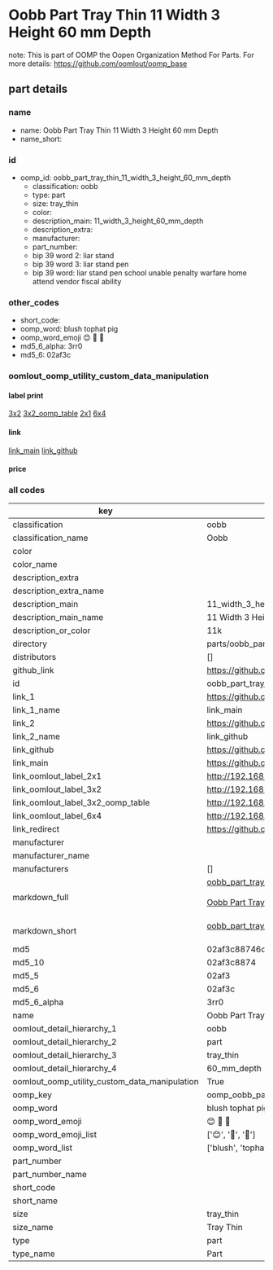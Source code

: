 # Oobb Part Tray Thin 11 Width 3 Height 60 mm Depth  

note: This is part of OOMP the Oopen Organization Method For Parts. For more details: https://github.com/oomlout/oomp_base

##  part details
  







### name
* name: Oobb Part Tray Thin 11 Width 3 Height 60 mm Depth
* name_short: 
### id
* oomp_id: oobb_part_tray_thin_11_width_3_height_60_mm_depth
  * classification: oobb
  * type: part
  * size: tray_thin
  * color: 
  * description_main: 11_width_3_height_60_mm_depth
  * description_extra: 
  * manufacturer: 
  * part_number: 
  * bip 39 word 2: liar stand
  * bip 39 word 3: liar stand pen
  * bip 39 word: liar stand pen school unable penalty warfare home attend vendor fiscal ability

### other_codes
* short_code: 
* oomp_word: blush tophat pig
* oomp_word_emoji :blush: :tophat: :pig:
* md5_6_alpha: 3rr0
* md5_6: 02af3c






### oomlout_oomp_utility_custom_data_manipulation
#### label print
[3x2](http://192.168.1.245:1112/?label=oomp%203rr0)
[3x2_oomp_table](http://192.168.1.108:1112/?label=oomp%203rr0)
[2x1](http://192.168.1.242:1112/?label=oomp%203rr0)
[6x4](http://192.168.1.55:1112/?label=oomp%203rr0)    

#### link

[link_main](https://github.com/oomlout/oomlout_oomp_version_1_messy/tree/main/parts/oobb_part_tray_thin_11_width_3_height_60_mm_depth) [link_github](https://github.com/oomlout/oomlout_oomp_version_1_messy/tree/main/parts/oobb_part_tray_thin_11_width_3_height_60_mm_depth)                             

#### price







### all codes 
| key | value |  
| --- | --- |  
| classification | oobb |  
| classification_name | Oobb |  
| color |  |  
| color_name |  |  
| description_extra |  |  
| description_extra_name |  |  
| description_main | 11_width_3_height_60_mm_depth |  
| description_main_name | 11 Width 3 Height 60 mm Depth |  
| description_or_color | 11k |  
| directory | parts/oobb_part_tray_thin_11_width_3_height_60_mm_depth |  
| distributors | [] |  
| github_link | https://github.com/oomlout/oomlout_oomp_part_src/tree/main/parts/oobb_part_tray_thin_11_width_3_height_60_mm_depth |  
| id | oobb_part_tray_thin_11_width_3_height_60_mm_depth |  
| link_1 | https://github.com/oomlout/oomlout_oomp_version_1_messy/tree/main/parts/oobb_part_tray_thin_11_width_3_height_60_mm_depth |  
| link_1_name | link_main |  
| link_2 | https://github.com/oomlout/oomlout_oomp_version_1_messy/tree/main/parts/oobb_part_tray_thin_11_width_3_height_60_mm_depth |  
| link_2_name | link_github |  
| link_github | https://github.com/oomlout/oomlout_oomp_version_1_messy/tree/main/parts/oobb_part_tray_thin_11_width_3_height_60_mm_depth |  
| link_main | https://github.com/oomlout/oomlout_oomp_version_1_messy/tree/main/parts/oobb_part_tray_thin_11_width_3_height_60_mm_depth |  
| link_oomlout_label_2x1 | http://192.168.1.242:1112/?label=oomp%203rr0 |  
| link_oomlout_label_3x2 | http://192.168.1.245:1112/?label=oomp%203rr0 |  
| link_oomlout_label_3x2_oomp_table | http://192.168.1.108:1112/?label=oomp%203rr0 |  
| link_oomlout_label_6x4 | http://192.168.1.55:1112/?label=oomp%203rr0 |  
| link_redirect | https://github.com/oomlout/oomlout_oomp_version_1_messy/tree/main/parts/oobb_part_tray_thin_11_width_3_height_60_mm_depth |  
| manufacturer |  |  
| manufacturer_name |  |  
| manufacturers | [] |  
| markdown_full | [oobb_part_tray_thin_11_width_3_height_60_mm_depth](none)<br>[](none)<br>[Oobb Part Tray Thin 11 Width 3 Height 60 Mm Depth](none)<br><br> |  
| markdown_short | [oobb_part_tray_thin_11_width_3_height_60_mm_depth](none)<br><br> |  
| md5 | 02af3c88746d1ee28a762c0d44f52406 |  
| md5_10 | 02af3c8874 |  
| md5_5 | 02af3 |  
| md5_6 | 02af3c |  
| md5_6_alpha | 3rr0 |  
| name | Oobb Part Tray Thin 11 Width 3 Height 60 mm Depth |  
| oomlout_detail_hierarchy_1 | oobb |  
| oomlout_detail_hierarchy_2 | part |  
| oomlout_detail_hierarchy_3 | tray_thin |  
| oomlout_detail_hierarchy_4 | 60_mm_depth |  
| oomlout_oomp_utility_custom_data_manipulation | True |  
| oomp_key | oomp_oobb_part_tray_thin_11_width_3_height_60_mm_depth |  
| oomp_word | blush tophat pig |  
| oomp_word_emoji | :blush: :tophat: :pig: |  
| oomp_word_emoji_list | [':blush:', ':tophat:', ':pig:'] |  
| oomp_word_list | ['blush', 'tophat', 'pig'] |  
| part_number |  |  
| part_number_name |  |  
| short_code |  |  
| short_name |  |  
| size | tray_thin |  
| size_name | Tray Thin |  
| type | part |  
| type_name | Part |  
